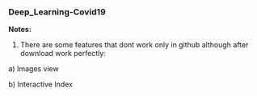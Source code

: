 ### Deep_Learning-Covid19
__Notes:__
1) There are some features that dont work only in github although after download work perfectly:
  
  a) Images view
  
  b) Interactive Index
  


